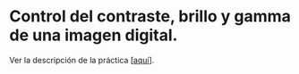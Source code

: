# Control del contraste, brillo y gamma de una imagen digital.

Ver la descripción de la práctica [[aquí](https://docs.google.com/document/d/1-r3J_JklP2pNpH8OPcJpuQQlNgkxiRY_5JvS6KvWa74/edit?usp=sharing)].
